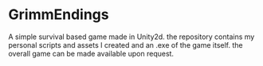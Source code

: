 # GrimmEndings
A simple survival based game made in Unity2d.
the repository contains my personal scripts and assets I created and an .exe of the game itself.
the overall game can be made available upon request.
